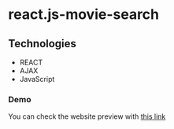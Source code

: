 # react.js-movie-search

## Technologies

* REACT
* AJAX
* JavaScript

### Demo

You can check the website preview with [this link]( https://vladyani.github.io/react.js-movie-search/index.html)

